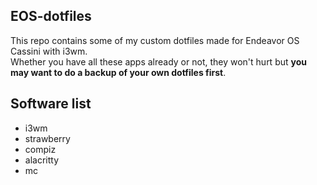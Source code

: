 ## EOS-dotfiles
This repo contains some of my custom dotfiles made for Endeavor OS Cassini with i3wm.  
Whether you have all these apps already or not, they won't hurt but **you may want to do a backup of your own dotfiles first**.  

## Software list
- i3wm
- strawberry
- compiz
- alacritty
- mc
